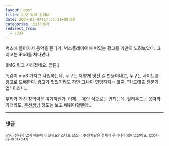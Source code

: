 ```yaml
---
layout: post
title: 이것 밖에 없더냐
date: 2004-02-07T17:33:11+00:00
categories: 전산기술자
redirect_from:
  - /334
---
```


벅스에 들어가서 음악을 듣다가, 벅스플레이어에 떠있는 광고를 가만히 노려보았다. 그리고는 iPod를 쳐다봤다.

(IMG 링크 사라졌네요. 암튼.)

똑같이 mp3 가지고 사업하는데, 누구는 저렇게 멋진 걸 만들어내고, 누구는 사이트를 광고로 도배한다. 광고가 멋있기라도 하면 그나마 민망하지는 않지. "카드대출 전문기업" 이라니...

우리가 가진 창의력은 여기까진가. 이제는 이런 식으로는 안되는데. 헐리우드는 못따라가더라도, <a href="http://jinto.pe.kr/264">주선생님</a> 정도는 보고 배워야할텐데..

* * *

### 댓글



<!--- cmt:684 --->
<!--- mail: --->
<!--- parent:0 --->

<small class=comment>link : 천재가 없기 때문이 아닐까요? 스티브 잡스나 주성치같은 천재가 우리나라에는 없잖아요. <small>(2004-02-10 01:43:47)</small></small>

